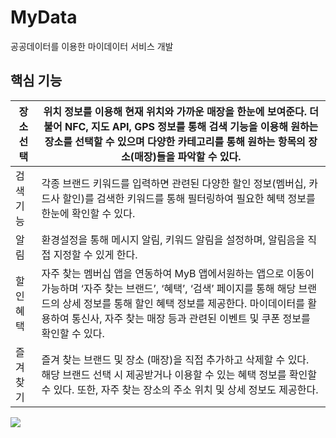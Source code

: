 # MyData
공공데이터를 이용한 마이데이터 서비스 개발

## 핵심 기능
| 장소 선택 | 위치 정보를 이용해 현재 위치와 가까운 매장을 한눈에 보여준다. 더불어 NFC, 지도 API, GPS 정보를 통해 검색 기능을 이용해 원하는 장소를 선택할 수 있으며 다양한 카테고리를 통해 원하는 항목의 장소(매장)들을 파악할 수 있다. |
| --- | --- |
| 검색 기능 | 각종 브랜드 키워드를 입력하면 관련된 다양한 할인 정보(멤버십, 카드사 할인)를 검색한 키워드를 통해 필터링하여 필요한 혜택 정보를 한눈에 확인할 수 있다. |
| 알림 | 환경설정을 통해 메시지 알림, 키워드 알림을 설정하며, 알림음을 직접 지정할 수 있게 한다. |
| 할인 혜택 | 자주 찾는 멤버십 앱을 연동하여 MyB 앱에서원하는 앱으로 이동이 가능하며 ‘자주 찾는 브랜드’, ‘혜택’, ‘검색’ 페이지를 통해 해당 브랜드의 상세 정보를 통해 할인 혜택 정보를 제공한다. 마이데이터를 활용하여 통신사, 자주 찾는 매장 등과 관련된 이벤트 및 쿠폰 정보를 확인할 수 있다. |
| 즐겨찾기 | 즐겨 찾는 브랜드 및 장소 (매장)을 직접 추가하고 삭제할 수 있다. 해당 브랜드 선택 시 제공받거나 이용할 수 있는 혜택 정보를 확인할 수 있다. 또한, 자주 찾는 장소의 주소 위치 및 상세 정보도 제공한다. |

<img src="https://gifmaker.me/video-to-gif/viewimage/20230817-08-4t7rNp7LtCvDV57h-zMGKLi-HNET)https://gifmaker.me/video-to-gif/viewimage/20230817-08-4t7rNp7LtCvDV57h-zMGKLi-HNET">
